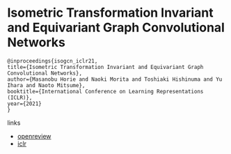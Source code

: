 # Isometric Transformation Invariant and Equivariant Graph Convolutional Networks

```
@inproceedings{isogcn_iclr21,
title={Isometric Transformation Invariant and Equivariant Graph Convolutional Networks},
author={Masanobu Horie and Naoki Morita and Toshiaki Hishinuma and Yu Ihara and Naoto Mitsume},
booktitle={International Conference on Learning Representations (ICLR)},
year={2021}
}
```

links
- [openreview](https://openreview.net/forum?id=FX0vR39SJ5q)
- [iclr](https://iclr.cc/virtual/2021/poster/3192)
